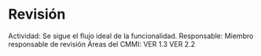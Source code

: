 # Revisión

Actividad: Se sigue el flujo ideal de la funcionalidad.
Responsable: Miembro responsable de revisión
Áreas del CMMI: VER 1.3 VER 2.2